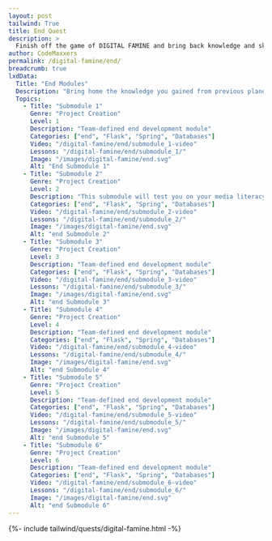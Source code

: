```yaml
---
layout: post 
tailwind: True
title: End Quest
description: >
  Finish off the game of DIGITAL FAMINE and bring back knowledge and skills to your home
author: CodeMaxxers
permalink: /digital-famine/end/
breadcrumb: true
lxdData:
  Title: "End Modules"
  Description: "Bring home the knowledge you gained from previous planets back home!"
  Topics:
    - Title: "Submodule 1"
      Genre: "Project Creation"
      Level: 1
      Description: "Team-defined end development module"
      Categories: ["end", "Flask", "Spring", "Databases"]
      Video: "/digital-famine/end/submodule_1-video"
      Lessons: "/digital-famine/end/submodule_1/"
      Image: "/images/digital-famine/end.svg"
      Alt: "End Submodule 1"
    - Title: "Submodule 2"
      Genre: "Project Creation"
      Level: 2
      Description: "This submodule will test you on your media literacy! You will need to apply all your knowledge learned in the media literacy planet to identify fake information in a multiple choice style quiz. You will be able to gather all parts needed to fix the information sector of the ship at the end of the quiz."
      Categories: ["end", "Flask", "Spring", "Databases"]
      Video: "/digital-famine/end/submodule_2-video"
      Lessons: "/digital-famine/end/submodule_2/"
      Image: "/images/digital-famine/end.svg"
      Alt: "end Submodule 2"
    - Title: "Submodule 3"
      Genre: "Project Creation"
      Level: 3
      Description: "Team-defined end development module"
      Categories: ["end", "Flask", "Spring", "Databases"]
      Video: "/digital-famine/end/submodule_3-video"
      Lessons: "/digital-famine/end/submodule_3/"
      Image: "/images/digital-famine/end.svg"
      Alt: "end Submodule 3"
    - Title: "Submodule 4"
      Genre: "Project Creation"
      Level: 4
      Description: "Team-defined end development module"
      Categories: ["end", "Flask", "Spring", "Databases"]
      Video: "/digital-famine/end/submodule_4-video"
      Lessons: "/digital-famine/end/submodule_4/"
      Image: "/images/digital-famine/end.svg"
      Alt: "end Submodule 4"
    - Title: "Submodule 5"
      Genre: "Project Creation"
      Level: 5
      Description: "Team-defined end development module"
      Categories: ["end", "Flask", "Spring", "Databases"]
      Video: "/digital-famine/end/submodule_5-video"
      Lessons: "/digital-famine/end/submodule_5/"
      Image: "/images/digital-famine/end.svg"
      Alt: "end Submodule 5"
    - Title: "Submodule 6"
      Genre: "Project Creation"
      Level: 6
      Description: "Team-defined end development module"
      Categories: ["end", "Flask", "Spring", "Databases"]
      Video: "/digital-famine/end/submodule_6-video"
      Lessons: "/digital-famine/end/submodule_6/"
      Image: "/images/digital-famine/end.svg"
      Alt: "end Submodule 6"
---
```

{%- include tailwind/quests/digital-famine.html -%}
